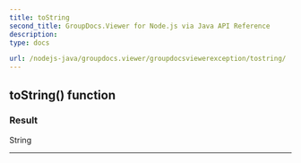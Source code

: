 ```yaml
---
title: toString
second_title: GroupDocs.Viewer for Node.js via Java API Reference
description: 
type: docs

url: /nodejs-java/groupdocs.viewer/groupdocsviewerexception/tostring/
---
```


## toString()  function


### Result
String


---


